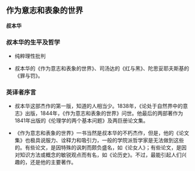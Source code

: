 ## 作为意志和表象的世界

 **叔本华**


### 叔本华的生平及哲学

* 纯粹理性批判

* 叔本华的《作为意志和表象的世界》、司汤达的《红与黑》、陀思妥耶夫斯基的《罪与罚》。


### 英译者序言

* 叔本华这部杰作的第一版，知道的人相当少。1838年，《论处于自然界中的意志》出版，1844年，《作为意志和表象的世界》问世。他最后的两部著作为1841年出版的《伦理学的两个基本问题》及两巨册论文集。

* 《作为意志和表象的世界》一书当然是叔本华的不朽杰作，但是，他的《论文集》也极具说服力、诠释力和吸引力，一般的学院派哲学家是无法做到这些的。有些论文，是因特殊的讽刺而颇负盛名，如《论女人》；有些论文，是因对知识方法或概念的敏锐观点而有名，如《论历史》。不过，最能引起人们兴趣的，还是他的主要著作。

